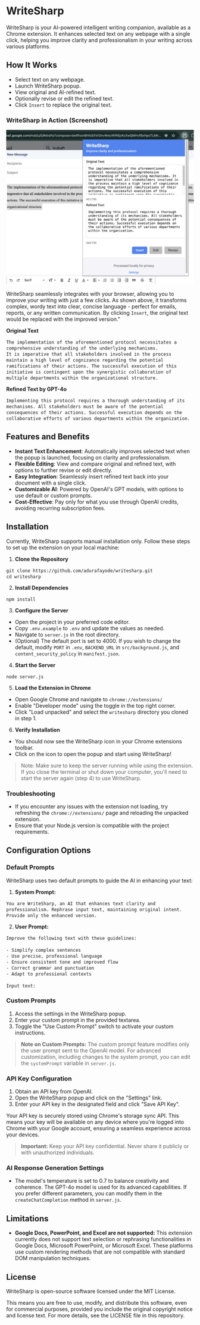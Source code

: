 # WriteSharp

WriteSharp is your AI-powered intelligent writing companion, available as a Chrome extension. It enhances selected text on any webpage with a single click, helping you improve clarity and professionalism in your writing across various platforms.

## How It Works

* Select text on any webpage.
* Launch WriteSharp popup.
* View original and AI-refined text.
* Optionally revise or edit the refined text.
* Click `Insert` to replace the original text.

### WriteSharp in Action (Screenshot)

![WriteSharp improving text clarity](./src/public/images/writesharp-demo.png)

WriteSharp seamlessly integrates with your browser, allowing you to improve your writing with just a few clicks. As shown above, it transforms complex, wordy text into clear, concise language - perfect for emails, reports, or any written communication. By clicking `Insert`, the original text would be replaced with the improved version."

**Original Text**

```
The implementation of the aforementioned protocol necessitates a comprehensive understanding of the underlying mechanisms. 
It is imperative that all stakeholders involved in the process maintain a high level of cognizance regarding the potential ramifications of their actions. The successful execution of this initiative is contingent upon the synergistic collaboration of multiple departments within the organizational structure.
```

**Refined Text by GPT-4o**

```
Implementing this protocol requires a thorough understanding of its mechanisms. All stakeholders must be aware of the potential consequences of their actions. Successful execution depends on the collaborative efforts of various departments within the organization.
```

## Features and Benefits

* **Instant Text Enhancement**: Automatically improves selected text when the popup is launched, focusing on clarity and professionalism.
* **Flexible Editing**: View and compare original and refined text, with options to further revise or edit directly.
* **Easy Integration**: Seamlessly insert refined text back into your document with a single click.
* **Customizable AI**: Powered by OpenAI's GPT models, with options to use default or custom prompts.
* **Cost-Effective**: Pay only for what you use through OpenAI credits, avoiding recurring subscription fees.

## Installation

Currently, WriteSharp supports manual installation only. Follow these steps to set up the extension on your local machine:

1. **Clone the Repository**

```
git clone https://github.com/adurafayode/writesharp.git
cd writesharp
```

2. **Install Dependencies**

```
npm install
```

3. **Configure the Server**

* Open the project in your preferred code editor.
* Copy `.env.example` to `.env` and update the values as needed.
* Navigate to `server.js` in the root directory.
*  (Optional) The default port is set to 4000. If you wish to change the default, modify `PORT` in `.env`, `BACKEND_URL` in `src/background.js`, and `content_security_policy` in `manifest.json`.

4. **Start the Server**

```
node server.js
```

5. **Load the Extension in Chrome**

* Open Google Chrome and navigate to `chrome://extensions/`
* Enable "Developer mode" using the toggle in the top right corner.
* Click "Load unpacked" and select the `writesharp` directory you cloned in step 1.

6. **Verify Installation**

* You should now see the WriteSharp icon in your Chrome extensions toolbar.
* Click on the icon to open the popup and start using WriteSharp!

> Note: Make sure to keep the server running while using the extension. If you close the terminal or shut down your computer, you'll need to start the server again (step 4) to use WriteSharp.

### Troubleshooting

* If you encounter any issues with the extension not loading, try refreshing the `chrome://extensions/` page and reloading the unpacked extension.
* Ensure that your Node.js version is compatible with the project requirements.

## Configuration Options

### Default Prompts

WriteSharp uses two default prompts to guide the AI in enhancing your text:

1. **System Prompt:**

```
You are WriteSharp, an AI that enhances text clarity and professionalism. Rephrase input text, maintaining original intent. Provide only the enhanced version.
```

2. **User Prompt:**

```
Improve the following text with these guidelines:

- Simplify complex sentences
- Use precise, professional language
- Ensure consistent tone and improved flow
- Correct grammar and punctuation
- Adapt to professional contexts

Input text:
```

### Custom Prompts

1. Access the settings in the WriteSharp popup.
2. Enter your custom prompt in the provided textarea.
3. Toggle the "Use Custom Prompt" switch to activate your custom instructions.

> **Note on Custom Prompts:**
> The custom prompt feature modifies only the user prompt sent to the OpenAI model. For advanced customization, including changes to the system prompt, you can edit the `systemPrompt` variable in `server.js`. 

### API Key Configuration

1. Obtain an API key from OpenAI.
2. Open the WriteSharp popup and click on the "Settings" link.
3. Enter your API key in the designated field and click "Save API Key".

Your API key is securely stored using Chrome's storage sync API. This means your key will be available on any device where you're logged into Chrome with your Google account, ensuring a seamless experience across your devices.

> **Important:** Keep your API key confidential. Never share it publicly or with unauthorized individuals.

### AI Response Generation Settings

* The model's temperature is set to 0.7 to balance creativity and coherence. The GPT-4o model is used for its advanced capabilities. If you prefer different parameters, you can modify them in the `createChatCompletion` method in `server.js`.

## Limitations

* **Google Docs, PowerPoint, and Excel are not supported:** This extension currently does not support text selection or rephrasing functionalities in Google Docs, Microsoft PowerPoint, or Microsoft Excel. These platforms use custom rendering methods that are not compatible with standard DOM manipulation techniques.

## License

WriteSharp is open-source software licensed under the MIT License.

This means you are free to use, modify, and distribute this software, even for commercial purposes, provided you include the original copyright notice and license text. For more details, see the LICENSE file in this repository.